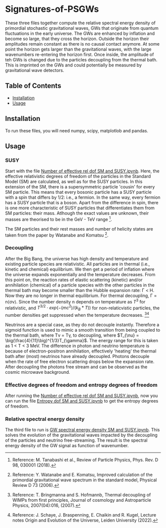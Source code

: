 # Signatures-of-PSGWs

These three files together compute the relative spectral energy density of primordial stochastic gravitational waves, GWs that originate from quantum fluctuations in the early universe.
The GWs are enhanced by inflation and become so large, that they cross the horizon. Outside the horizon their amplitudes remain constant as there is no causal contact anymore. At some point the horizon gets larger than the gravitational waves, with the large wavenumbers re-entering the horizon first. Once inside, the amplitude of teh GWs is changed due to the particles decoupling from the thermal bath. This is imprinted on the GWs and could potentially be measured by gravitational wave detectors.

## Table of Contents
- [Installation](#installation)
- [Usage](#usage)

## Installation
To run these files, you will need numpy, scipy, matplotlob and pandas.

## Usage

### SUSY
Start with the file [Number of effective rel dof SM and SUSY.ipynb](https://github.com/annetkonings/Signatures-of-PSGWs/blob/main/Number%20of%20effective%20rel%20dof%20SM%20and%20SUSY.ipynb). Here, the effective relativistic degrees of freedom of the particles in the Standard Model (SM) are calculated, as well as for the SUSY particles. In this extension of the SM, there is a supersymmetric particle 'cousin' for every SM particle. This means that every bosonic particle has a SUSY particle with a spin that differs by 1/2: i.e., a fermion. In the same way, every fermion has a SUSY particle that is a boson. Apart from the difference in spin, there is one more characteristic of SUSY particles that differentiates them from SM particles: their mass. Atlhough the exact values are unknown, their masses are theorised to be in the GeV - TeV range [^1].

The SM particles and their rest masses and number of helicity states are taken from the paper by Watanabe and Komatsu [^2].

### Decoupling
After the Big Bang, the universe has high density and temperature and existing particle species are relativistic. All particles are in thermal (i.e., kinetic and chemical) equilibrium. We then get a period of inflation where the universe expands exponentially and the temperature decreases. From this point on, the reaction rates of elastic scattering (kinetic) and/or annihilation (chemical) of a particle species with the other particles in the thermal bath may become smaller than the Hubble expansion rate: Γ < H. Now they are no longer in thermal equilibrium. For thermal decoupling, Γ = n⟨σ​v⟩. Since the number density n depends on temperature as $T^{3}$ for relativistic, and $T^{3/2} \cdot exp(-(mc^2)/(k_{B}*T))$ for non-relaticvistic particles, the number densities get suppressed when the temperature decreases.
[^3][^4]


Neutrinos are a special case, as they do not decouple instantly. Therefore a sigmoid function is used to mimic a smooth transition from being coupled to the thermal bath, where Tν = Tγ, to decoupling, where $T_{\nu} = \big(\frac{4}{11}\big)^{1/3}T_{\gamma}$. The energy range for this is taken as 1 < T < 3 MeV. The difference in photon and neutrino temperature is because of electron-positron annihilation, effectively 'heating' the thermal bath after (most) neutrinos have already decoupled.
Photons decouple when the rate of free electron scattering drops below the expansion rate. After decoupling the photons free stream and can be observed as the cosmic microwave background.

### Effective degrees of freedom and entropy degrees of freedom
After running the [Number of effective rel dof SM and SUSY.ipynb](https://github.com/annetkonings/Signatures-of-PSGWs/blob/main/Number%20of%20effective%20rel%20dof%20SM%20and%20SUSY.ipynb), now you can run the file [Entropy dof SM and SUSY.ipynb](https://github.com/annetkonings/Signatures-of-PSGWs/blob/main/Entropy%20dof%20SM%20and%20SUSY.ipynb) to get the entropy degrees of freedom.

### Relative spectral energy density
The third file to run is [GW spectral energy density SM and SUSY.ipynb](https://github.com/annetkonings/Signatures-of-PSGWs/blob/main/GW%20spectral%20energy%20density%20SM%20and%20SUSY.ipynb). This solves the evolution of the gravitational waves impacted by the decoupling of the particles and neutrino free-streaming. The result is the spectral energy density of the GW signal as function of wavenumber.


[^1]: Reference: M. Tanabashi et al., Review of Particle Physics, Phys. Rev. D 98, 030001 (2018).
[^2]: Reference: Y. Watanabe and E. Komatsu, Improved calculation of the primordial gravitational wave spectrum in the standard model, Physical Review D 73 (2006).
[^3]: Reference: T. Bringmanna and S. Hofmannb, Thermal decoupling of WIMPs from first principles, Journal of cosmology and Astroparticle Physics, 2007(04):016, (2007).
[^4]: Reference: J. Schaye, J. Braspenning, E. Chaikin and R. Kugel, Lecture notes Origin and Evolution of the Universe, Leiden University (2022).
